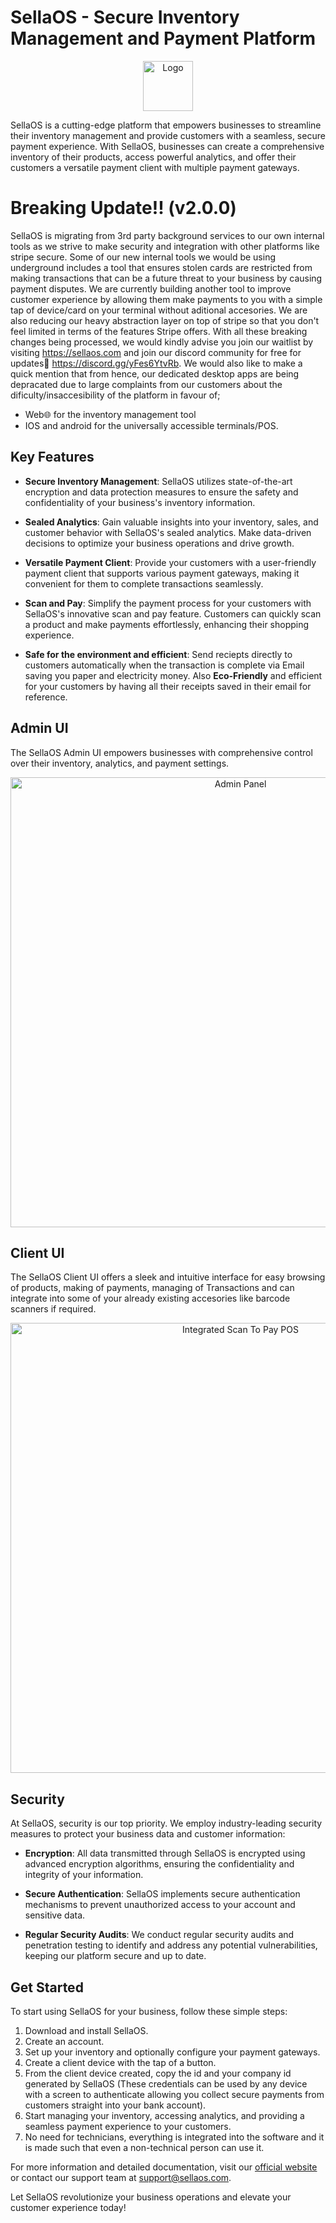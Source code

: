 # SellaOS - Secure Inventory Management and Payment Platform

<div align="center">
  <img src="https://github.com/squirelboy360/Sella_OS/blob/main/screenshots/logo.png" alt="Logo" width="80" />
<!--   <img src="https://github.com/squirelboy360/Sella_OS/screenshots/terminal1.png" width="250" />  -->
</div>

SellaOS is a cutting-edge platform that empowers businesses to streamline their inventory management and provide customers with a seamless, secure payment experience. With SellaOS, businesses can create a comprehensive inventory of their products, access powerful analytics, and offer their customers a versatile payment client with multiple payment gateways.

# Breaking Update!! (v2.0.0)

SellaOS is migrating from 3rd party background services to our own internal tools as we strive to make security and integration with other platforms like stripe secure. Some of our new internal tools we would be using underground includes a tool that ensures stolen cards are restricted from making transactions that can be a future threat to your business by causing payment disputes. We are currently building another tool to improve customer experience by allowing them make payments to you with a simple tap of device/card on your terminal without aditional accesories. We are also reducing our heavy abstraction layer on top of stripe so that you don't feel limited in terms of the features Stripe offers. With all these breaking changes being processed, we would kindly advise you join our waitlist by visiting <a>https://sellaos.com</a> and join our discord community for free for updates💬 <a>https://discord.gg/yFes6YtvRb</a>. We would also like to make a quick mention that from hence, our dedicated desktop apps are being depracated due to large complaints from our customers about the dificulty/insaccesibility of the platform in favour of;
<ul>
  <li>Web🌐 for the inventory management tool</li> 
<li>IOS and android for the universally accessible terminals/POS.</li>
</ul>

## Key Features

- **Secure Inventory Management**: SellaOS utilizes state-of-the-art encryption and data protection measures to ensure the safety and confidentiality of your business's inventory information.

- **Sealed Analytics**: Gain valuable insights into your inventory, sales, and customer behavior with SellaOS's sealed analytics. Make data-driven decisions to optimize your business operations and drive growth.

- **Versatile Payment Client**: Provide your customers with a user-friendly payment client that supports various payment gateways, making it convenient for them to complete transactions seamlessly.

- **Scan and Pay**: Simplify the payment process for your customers with SellaOS's innovative scan and pay feature. Customers can quickly scan a product and make payments effortlessly, enhancing their shopping experience.

- **Safe for the environment and efficient**: Send reciepts directly to customers automatically when the transaction is complete via Email saving you paper and electricity money. Also **Eco-Friendly** and efficient for your customers by having all their receipts saved in their email for reference.

## Admin UI

The SellaOS Admin UI empowers businesses with comprehensive control over their inventory, analytics, and payment settings.

<div align="center">
  <img src="https://github.com/squirelboy360/Sella_OS/blob/main/screenshots/admin1.png" alt="Admin Panel" width="720" />
<!--   <img src="https://github.com/squirelboy360/Sella_OS/screenshots/terminal1.png" width="250" />  -->
</div>

## Client UI

The SellaOS Client UI offers a sleek and intuitive interface for easy browsing of products, making of payments, managing of Transactions and can integrate into some of your already existing accesories like barcode scanners if required.

<div align="center">
  <img src="https://github.com/squirelboy360/Sella_OS/blob/main/screenshots/terminal1.png" alt="Integrated Scan To Pay POS" width="720" />
<!--   <img src="https://example.com/client_ui_2.png" alt="Client UI Screenshot 2" width="250" /> -->
</div>

## Security

At SellaOS, security is our top priority. We employ industry-leading security measures to protect your business data and customer information:

- **Encryption**: All data transmitted through SellaOS is encrypted using advanced encryption algorithms, ensuring the confidentiality and integrity of your information.

- **Secure Authentication**: SellaOS implements secure authentication mechanisms to prevent unauthorized access to your account and sensitive data.

- **Regular Security Audits**: We conduct regular security audits and penetration testing to identify and address any potential vulnerabilities, keeping our platform secure and up to date.

## Get Started

To start using SellaOS for your business, follow these simple steps:

1. Download and install SellaOS.
2. Create an account.
4. Set up your inventory and optionally configure your payment gateways.
5. Create a client device with the tap of a button.
6. From the client device created, copy the id and your company id generated by SellaOS (These credentials can be used by any device with a screen to authenticate allowing you collect secure payments from customers straight into your bank account). 
7. Start managing your inventory, accessing analytics, and providing a seamless payment experience to your customers.
8. No need for technicians, everything is integrated into the software and it is made such that even a non-technical person can use it. 

For more information and detailed documentation, visit our [official website](https://sellaos.com) or contact our support team at [support@sellaos.com](mailto:support@sellaos.com).

Let SellaOS revolutionize your business operations and elevate your customer experience today!

